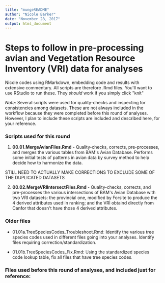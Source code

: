```yaml
---
title: "mungeREADME"
author: "Nicole Barker"
date: "November 28, 2017"
output: html_document
---
```


# Steps to follow in pre-processing avian and Vegetation Resource Inventory (VRI) data for analyses

Nicole codes using RMarkdown, embedding code and results with extensive commentary. All scripts are therefore .Rmd files. You'll want to use RStudio to run these. They *should* work if you simply click "knit"

*Note:* Several scripts were used for quality-checks and inspecting for consistencies among datasets. These are not always included in the workflow because they were completed before this round of analyses. However, I plan to include these scripts are included and described here, for your reference.

### Scripts used for this round

1. **00.01.MergeAvianFiles.Rmd** - Quality-checks, corrects, pre-processes, and merges the various tables from BAM's Avian Database. Performs some initial tests of patterns in avian data by survey method to help decide how to harmonize the data.

STILL NEED TO ACTUALLY MAKE CORRECTIONS TO EXCLUDE SOME OF THE DUPLICATED DATASETS

2. **00.02.MergeVRIIntersectFiles.Rmd** - Quality-checks, corrects, and pre-processes the various intersections of BAM's Avian Database with two VRI datasets: the provincial one, modified by Forsite to produce the 4 derived attributes used in ranking; and the VRI obtaind directly from Canfor that doesn't have those 4 derived attributes. 








### Older files 


* 01.01a.TreeSpeciesCodes_Troubleshoot.Rmd: Identify the various tree species codes used in different files going into your analyses. Identify files requiring correction/standardization.

* 01.01b.TreeSpeciesCodes_Fix.Rmd: Using the standardized species code lookup table, fix all files that have tree species codes. 

### Files used before this round of analyses, and included just for reference:









